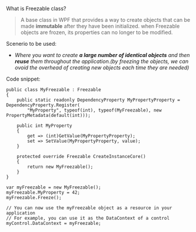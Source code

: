 What is Freezable class?
> A base class in WPF that provides a way to create objects that can be made **immutable** after they have been initialized.
> when Freezable objects are frozen, its properties can no longer to be modified.

Scenerio to be used:
- *Where you want to create **a large number of identical objects** and then **reuse** them throughout the application.(by freezing the objects, we can ovoid the overhead of creating new objects each time they are needed)*

Code snippet:
```
public class MyFreezable : Freezable
{
    public static readonly DependencyProperty MyPropertyProperty = DependencyProperty.Register(
        "MyProperty", typeof(int), typeof(MyFreezable), new PropertyMetadata(default(int)));

    public int MyProperty
    {
        get => (int)GetValue(MyPropertyProperty);
        set => SetValue(MyPropertyProperty, value);
    }

    protected override Freezable CreateInstanceCore()
    {
        return new MyFreezable();
    }
}

var myFreezable = new MyFreezable();
myFreezable.MyProperty = 42;
myFreezable.Freeze();

// You can now use the myFreezable object as a resource in your application
// For example, you can use it as the DataContext of a control
myControl.DataContext = myFreezable;
```
